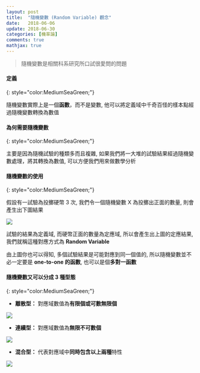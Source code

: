 ```yaml
---
layout: post
title:  "隨機變數 (Random Variable) 觀念"
date:   2018-06-06
update: 2018-06-30
categories: [機率論]
comments: true
mathjax: true
---
```


> 隨機變數是相關科系研究所口試很愛問的問題

#### 定義
{: style="color:MediumSeaGreen;"}

隨機變數實際上是一個<b>函數</b>，而不是變數, 他可以將定義域中千奇百怪的樣本點經過隨機變數轉換為數值

#### 為何需要隨機變數
{: style="color:MediumSeaGreen;"}

主要是因為隨機試驗的種類多而且複雜, 如果我們將一大堆的試驗結果經過隨機變數處理，將其轉換為數值, 可以方便我們用來做數學分析

#### 隨機變數的使用
{: style="color:MediumSeaGreen;"}

假設有一試驗為投擲硬幣 3 次, 我們令一個隨機變數 X 為投擲出正面的數量, 則會產生出下圖結果

![](https://i.imgur.com/8EPs6Ol.png)

試驗的結果為定義域, 而硬幣正面的數量為定應域, 所以會產生出上圖的定應結果, 我們就稱這種對應方式為 <b>Random Variable</b>

由上圖你也可以得知, 多個試驗結果是可能對應到同一個值的, 所以隨機變數並不必一定要是 **one-to-one 的函數**, 也可以是個**多對一函數**

#### 隨機變數又可以分成 3 種型態
{: style="color:MediumSeaGreen;"}

- <b>離散型：</b> 對應域數值為**有限個或可數無限個**

![](https://i.imgur.com/uRhTVQS.png)


- <b>連續型：</b> 對應域數值為**無限不可數個**

![](https://i.imgur.com/9UyH5YN.png)

- <b>混合型：</b> 代表對應域中**同時包含以上兩種**特性

![](https://i.imgur.com/ZGb5wT1.png)

